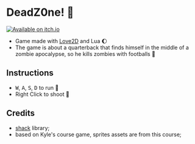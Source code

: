 # DeadZ0ne! :football:

[![Available on itch.io](http://jessemillar.github.io/available-on-itchio-badge/badge-bw.png)](https://paulopacitti.itch.io/deadz0ne)

- Game made with [Love2D](https://love2d.org/) and Lua :moon:
- The game is about a quarterback that finds himself in the middle of a zombie apocalypse, so he kills zombies with footballs :football:

## Instructions
- <kbd>W</kbd>, <kbd>A</kbd>, <kbd>S</kbd>, <kbd>D</kbd> to run :runner:
- Right Click to shoot :football:

## Credits
- [shack​](https://github.com/Ulydev/shack) library;
- based on Kyle's course game, sprites assets are from this course;